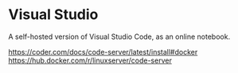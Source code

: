 # Visual Studio

A self-hosted version of Visual Studio Code, as an online notebook. 

https://coder.com/docs/code-server/latest/install#docker
https://hub.docker.com/r/linuxserver/code-server

